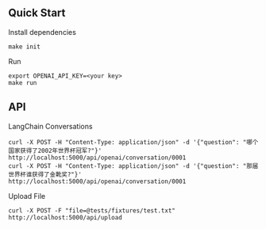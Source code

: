 ## Quick Start

Install dependencies

```shell
make init
```

Run

```shell
export OPENAI_API_KEY=<your key>
make run
```

## API

LangChain Conversations

```curl
curl -X POST -H "Content-Type: application/json" -d '{"question": "哪个国家获得了2002年世界杯冠军?"}' http://localhost:5000/api/openai/conversation/0001
curl -X POST -H "Content-Type: application/json" -d '{"question": "那届世界杯谁获得了金靴奖?"}' http://localhost:5000/api/openai/conversation/0001
```

Upload File

```curl
curl -X POST -F "file=@tests/fixtures/test.txt" http://localhost:5000/api/upload
```